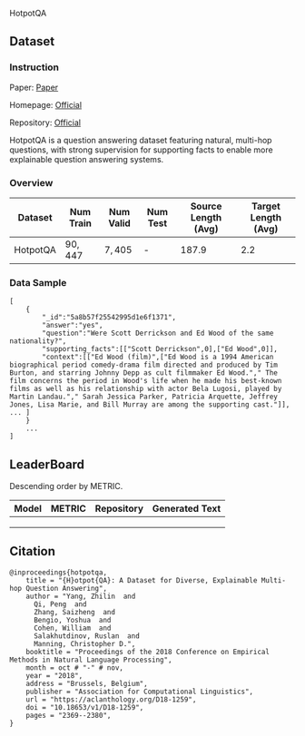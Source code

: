 HotpotQA

## Dataset

### Instruction

Paper: [Paper](https://arxiv.org/abs/1809.09600)

Homepage: [Official](https://hotpotqa.github.io/)

Repository: [Official](https://github.com/hotpotqa/hotpot)

HotpotQA is a question answering dataset featuring natural, multi-hop questions, with strong supervision for supporting facts to enable more explainable question answering systems.

### Overview

| Dataset  | Num Train | Num Valid | Num Test | Source Length (Avg) | Target Length (Avg) |
| -------- | --------- | --------- | -------- | ------------------- | ------------------- |
| HotpotQA | $90,447$  | $7,405$   | -        | $187.9$             | $2.2$               |

### Data Sample

```
[
	{
		"_id":"5a8b57f25542995d1e6f1371",
		"answer":"yes",
		"question":"Were Scott Derrickson and Ed Wood of the same nationality?",
		"supporting_facts":[["Scott Derrickson",0],["Ed Wood",0]],
		"context":[["Ed Wood (film)",["Ed Wood is a 1994 American biographical period comedy-drama film directed and produced by Tim Burton, and starring Johnny Depp as cult filmmaker Ed Wood."," The film concerns the period in Wood's life when he made his best-known films as well as his relationship with actor Bela Lugosi, played by Martin Landau."," Sarah Jessica Parker, Patricia Arquette, Jeffrey Jones, Lisa Marie, and Bill Murray are among the supporting cast."]], ... ]
	}
	...
]
```

## LeaderBoard

Descending order by METRIC.

| Model | METRIC | Repository | Generated Text |
| ----- | ------ | ---------- | -------------- |
|       |        |            |                |
|       |        |            |                |
|       |        |            |                |

## Citation

```
@inproceedings{hotpotqa,
    title = "{H}otpot{QA}: A Dataset for Diverse, Explainable Multi-hop Question Answering",
    author = "Yang, Zhilin  and
      Qi, Peng  and
      Zhang, Saizheng  and
      Bengio, Yoshua  and
      Cohen, William  and
      Salakhutdinov, Ruslan  and
      Manning, Christopher D.",
    booktitle = "Proceedings of the 2018 Conference on Empirical Methods in Natural Language Processing",
    month = oct # "-" # nov,
    year = "2018",
    address = "Brussels, Belgium",
    publisher = "Association for Computational Linguistics",
    url = "https://aclanthology.org/D18-1259",
    doi = "10.18653/v1/D18-1259",
    pages = "2369--2380",
} 
```